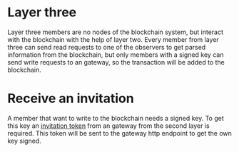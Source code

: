 # Layer three
Layer three members are no nodes of the blockchain system, but interact with the blockchain with the help of layer two.
Every member from layer three can send read requests to one of the observers to get parsed information from the blockchain,
but only members with a signed key can send write requests to an gateway, so the transaction will be added to the blockchain.

# Receive an invitation
A member that want to write to the blockchain needs a signed key. To get this key an [invitation token](invite.md) from
an gateway from the second layer is required. This token will be sent to the gateway http endpoint to get the own key
signed.
